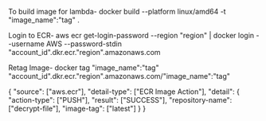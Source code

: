 To build image for lambda-
docker build --platform linux/amd64 -t "image_name":"tag" .

Login to ECR-
aws ecr get-login-password --region "region" | docker login --username AWS --password-stdin "account_id".dkr.ecr."region".amazonaws.com

Retag Image-
docker tag "image_name":"tag" "account_id".dkr.ecr."region".amazonaws.com/"image_name":"tag"


{
  "source": ["aws.ecr"],
  "detail-type": ["ECR Image Action"],
  "detail": {
    "action-type": ["PUSH"],
    "result": ["SUCCESS"],
    "repository-name": ["decrypt-file"],
    "image-tag": ["latest"]
  }
}